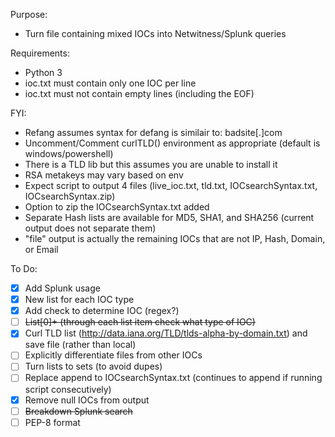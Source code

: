 Purpose:
 - Turn file containing mixed IOCs into Netwitness/Splunk queries  
 
Requirements:
 - Python 3
 - ioc.txt must contain only one IOC per line
 - ioc.txt must not contain empty lines (including the EOF)

FYI:
 - Refang assumes syntax for defang is similair to: badsite[.]com
 - Uncomment/Comment curlTLD() environment as appropriate (default is windows/powershell)
 - There is a TLD lib but this assumes you are unable to install it
 - RSA metakeys may vary based on env
 - Expect script to output 4 files (live_ioc.txt, tld.txt, IOCsearchSyntax.txt, IOCsearchSyntax.zip)
 - Option to zip the IOCsearchSyntax.txt added
 - Separate Hash lists are available for MD5, SHA1, and SHA256 (current output does not separate them) 
 - "file" output is actually the remaining IOCs that are not IP, Hash, Domain, or Email  

To Do:
 - [x] Add Splunk usage
 - [X] New list for each IOC type
 - [X] Add check to determine IOC (regex?)
 - [ ] ~~List[0]+ (through each list item check what type of IOC)~~
 - [x] Curl TLD list (http://data.iana.org/TLD/tlds-alpha-by-domain.txt) and save file (rather than local)
 - [ ] Explicitly differentiate files from other IOCs 
 - [ ] Turn lists to sets (to avoid dupes)
 - [ ] Replace append to IOCsearchSyntax.txt (continues to append if running script consecutively)
 - [x] Remove null IOCs from output
 - [ ] ~~Breakdown Splunk search~~
 - [ ] PEP-8 format
